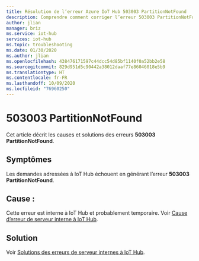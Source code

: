 ```yaml
---
title: Résolution de l’erreur Azure IoT Hub 503003 PartitionNotFound
description: Comprendre comment corriger l’erreur 503003 PartitionNotFound
author: jlian
manager: briz
ms.service: iot-hub
services: iot-hub
ms.topic: troubleshooting
ms.date: 01/30/2020
ms.author: jlian
ms.openlocfilehash: 438476171597c44dcc54d85bf1140f0a52bb2e58
ms.sourcegitcommit: 829d951d5c90442a38012daaf77e86046018e5b9
ms.translationtype: HT
ms.contentlocale: fr-FR
ms.lasthandoff: 10/09/2020
ms.locfileid: "76960250"
---
```

# <a name="503003-partitionnotfound"></a>503003 PartitionNotFound

Cet article décrit les causes et solutions des erreurs **503003 PartitionNotFound**.

## <a name="symptoms"></a>Symptômes

Les demandes adressées à IoT Hub échouent en générant l’erreur **503003 PartitionNotFound**.

## <a name="cause"></a>Cause :

Cette erreur est interne à IoT Hub et probablement temporaire. Voir [Cause d’erreur de serveur interne à IoT Hub](iot-hub-troubleshoot-error-500xxx-internal-errors.md#cause).

## <a name="solution"></a>Solution

Voir [Solutions des erreurs de serveur internes à IoT Hub](iot-hub-troubleshoot-error-500xxx-internal-errors.md#solution).